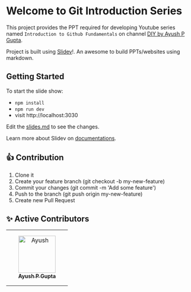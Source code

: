 # Welcome to Git Introduction Series

This project provides the PPT required for developing Youtube series named `Introduction to Github Fundamentals` on channel [DIY by Ayush P Gupta](https://www.youtube.com/channel/UCYxCh-to3v3PqEIlm2phgpA).

Project is built using [Slidev](https://github.com/slidevjs/slidev)!. An awesome to build PPTs/websites using markdown.

## Getting Started

To start the slide show:

- `npm install`
- `npm run dev`
- visit http://localhost:3030

Edit the [slides.md](./slides.md) to see the changes.

Learn more about Slidev on [documentations](https://sli.dev/).

## 👍 Contribution

1. Clone it
2. Create your feature branch (git checkout -b my-new-feature)
3. Commit your changes (git commit -m 'Add some feature')
4. Push to the branch (git push origin my-new-feature)
5. Create new Pull Request

## ✨ Active Contributors

<table>
<tr>
    <td align="center" style="word-wrap: break-word; width: 150.0; height: 150.0">
        <a href=https://github.com/apgapg>
            <img src=https://avatars.githubusercontent.com/u/13887407?v=4 width="100;"  alt=Ayush P Gupta/>
            <br />
            <sub style="font-size:14px"><b>Ayush P Gupta</b></sub>
        </a>
    </td>
</tr>
</table>
